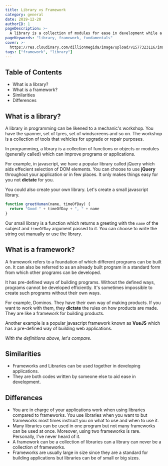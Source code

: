 ```yaml
---
title: Library vs Framework
category: general
date: 2019-12-20
authorID: 1
pageDescription: >-
  A library is a collection of modules for ease in development while a framework is a standard foundation from which programs and applications are built.
pageKeywords: "library, framework, fundamentals"
cover: >-
  https://res.cloudinary.com/dillionmegida/image/upload/v1577323116/images/thewebfor5/library-framework_fzafjj.jpg
tags: ["framework", "library"]
---
```


## Table of Contents

- What is a library?
- What is a framework?
- Similarities
- Differences

## What is a library?

A library in programming can be likened to a mechanic's workshop. You have the spanner, set of tyres, set of windscreens and so on. The workshop is a collection of tools that vehicles for upgrade or repair purposes.

In programming, a library is a collection of functions or objects or modules (generally called) which can improve programs or applications.

For example, in javascript, we have a popular library called jQuery which aids effecient selection of DOM elements. You can choose to use **jQuery** throughout your application or in few places. It only makes things easy for you not **dictate** for you.

You could also create your own library. Let's create a small javascript library.

```javascript
function greetHuman(name, timeOfDay) {
  return "Good " + timeOfDay + ", " + name
}
```

Our small library is a function which returns a greeting with the `name` of the subject and `timeOfDay` argument passed to it. You can choose to write the string out manually or use the library.

## What is a framework?

A framework refers to a foundation of which different programs can be built on. It can also be referred to as an already built program in a standard form from which other programs can be developed.

It has pre-defined ways of building programs. Without the defined ways, programs cannot be developed efficiently. It's sometimes impossible to create such programs without their own ways.

For example, Dominos. They have their own way of making products. If you want to work with them, they **dictate** the rules on how products are made. They are like a framework for building products.

Another example is a popular javascript framework known as **VueJS** which has a pre-defined way of building web applications.

_With the definitions above, let's compare._

## Similarities

- Frameworks and Libraries can be used together in developing applications.
- They are both codes written by someone else to aid ease in development.

## Differences

- You are in charge of your applications work when using libraries compared to frameworks. You use libraries when you want to but frameworks most times instruct you on what to use and when to use it.
- Many libraries can be used in one program but not many frameworks can be used at once. Moreover, using two frameworks is rare. Personally, I've never heard of it.
- A framework can be a collection of libraries can a library can never be a collection of frameworks.
- Frameworks are usually large in size since they are a standard for building applications but libraries can be of small or big sizes.

